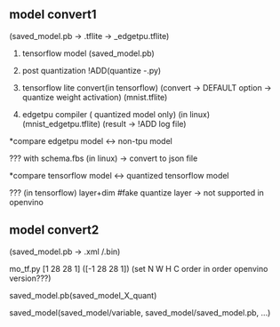 ## model convert1
(saved_model.pb -> .tflite -> _edgetpu.tflite)

1. tensorflow model
(saved_model.pb)

2. post quantization
!ADD(quantize -.py)

3. tensorflow lite convert(in tensorflow)
(convert -> DEFAULT option -> quantize weight activation)
(mnist.tflite)

4. edgetpu compiler ( quantized model only) (in linux)
(mnist_edgetpu.tflite)
(result -> !ADD log file) 

*compare edgetpu model <-> non-tpu model 

??? with schema.fbs (in linux) -> convert to json file 

*compare tensorflow model <-> quantized tensorflow model 

??? (in tensorflow) layer+dim 
#fake quantize layer -> not supported in openvino 

## model convert2
(saved_model.pb -> .xml /.bin)

mo_tf.py [1 28 28 1] ([-1 28 28 1])
(set N W H C order in order openvino version???)

saved_model.pb(saved_model_X_quant)

saved_model(saved_model/variable, saved_model/saved_model.pb, ...)






